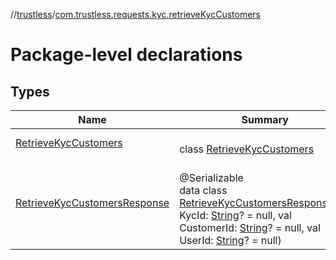 //[trustless](../../index.md)/[com.trustless.requests.kyc.retrieveKycCustomers](index.md)

# Package-level declarations

## Types

| Name | Summary |
|---|---|
| [RetrieveKycCustomers](-retrieve-kyc-customers/index.md) | <br>class [RetrieveKycCustomers](-retrieve-kyc-customers/index.md) |
| [RetrieveKycCustomersResponse](-retrieve-kyc-customers-response/index.md) | <br>@Serializable<br>data class [RetrieveKycCustomersResponse](-retrieve-kyc-customers-response/index.md)(val KycId: [String](https://kotlinlang.org/api/latest/jvm/stdlib/kotlin/-string/index.html)? = null, val CustomerId: [String](https://kotlinlang.org/api/latest/jvm/stdlib/kotlin/-string/index.html)? = null, val UserId: [String](https://kotlinlang.org/api/latest/jvm/stdlib/kotlin/-string/index.html)? = null) |
